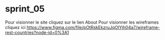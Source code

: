 # sprint_05
Pour visionner le site cliquez sur le lien About
Pour visionner les wireframes cliquez ici https://www.figma.com/file/pOtRskEkzruJqOlYih04a7/wireframe-rest-countries?node-id=0%3A1
